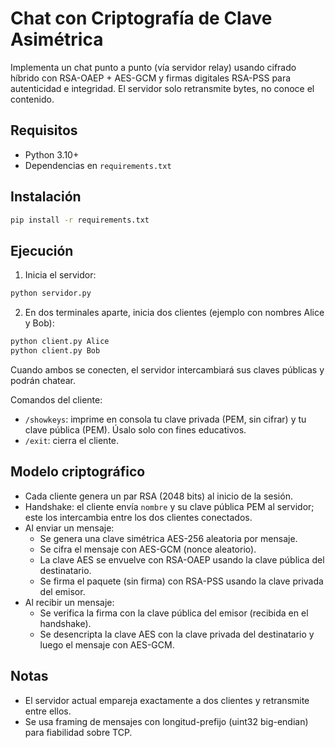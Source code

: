 # Chat con Criptografía de Clave Asimétrica

Implementa un chat punto a punto (vía servidor relay) usando cifrado híbrido con RSA-OAEP + AES-GCM y firmas digitales RSA-PSS para autenticidad e integridad. El servidor solo retransmite bytes, no conoce el contenido.

## Requisitos

- Python 3.10+
- Dependencias en `requirements.txt`

## Instalación

```bash
pip install -r requirements.txt
```

## Ejecución

1. Inicia el servidor:

```bash
python servidor.py
```

2. En dos terminales aparte, inicia dos clientes (ejemplo con nombres Alice y Bob):

```bash
python client.py Alice
python client.py Bob
```

Cuando ambos se conecten, el servidor intercambiará sus claves públicas y podrán chatear.

Comandos del cliente:

- `/showkeys`: imprime en consola tu clave privada (PEM, sin cifrar) y tu clave pública (PEM). Úsalo solo con fines educativos.
- `/exit`: cierra el cliente.

## Modelo criptográfico

- Cada cliente genera un par RSA (2048 bits) al inicio de la sesión.
- Handshake: el cliente envía `nombre` y su clave pública PEM al servidor; este los intercambia entre los dos clientes conectados.
- Al enviar un mensaje:
  - Se genera una clave simétrica AES-256 aleatoria por mensaje.
  - Se cifra el mensaje con AES-GCM (nonce aleatorio).
  - La clave AES se envuelve con RSA-OAEP usando la clave pública del destinatario.
  - Se firma el paquete (sin firma) con RSA-PSS usando la clave privada del emisor.
- Al recibir un mensaje:
  - Se verifica la firma con la clave pública del emisor (recibida en el handshake).
  - Se desencripta la clave AES con la clave privada del destinatario y luego el mensaje con AES-GCM.

## Notas

- El servidor actual empareja exactamente a dos clientes y retransmite entre ellos.
- Se usa framing de mensajes con longitud-prefijo (uint32 big-endian) para fiabilidad sobre TCP.
